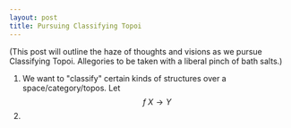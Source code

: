 ```yaml
---
layout: post
title: Pursuing Classifying Topoi
--- 
```


<script type="text/javascript" src="https://cdn.mathjax.org/mathjax/latest/MathJax.js?config=TeX-AMS-MML_HTMLorMML"></script>

(This post will outline the haze of thoughts and visions as we pursue Classifying Topoi. Allegories to be taken with a liberal pinch of bath salts.)

1. We want to "classify" certain kinds of structures over a space/category/topos. Let $$f\:X\rightarrow Y$$
2. 
